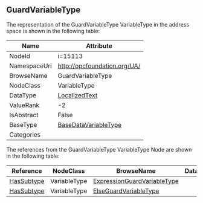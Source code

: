 <!-- objecttype -->
## GuardVariableType
  
<!-- end of text -->
The representation of the GuardVariableType VariableType in the address space is shown in the following table:  

|Name|Attribute|
|---|---|
|NodeId|i=15113|
|NamespaceUri|http://opcfoundation.org/UA/|
|BrowseName|GuardVariableType|
|NodeClass|VariableType|
|DataType|[LocalizedText](../../DataTypes/LocalizedText/readme.md)|
|ValueRank|-2|
|IsAbstract|False|
|BaseType|[BaseDataVariableType](../../VariableTypes/BaseDataVariableType/readme.md)|
|Categories||

The references from the GuardVariableType VariableType Node are shown in the following table:  

|Reference|NodeClass|BrowseName|DataType|TypeDefinition|ModellingRule|
|---|---|---|---|---|---|
|[HasSubtype](../../ReferenceTypes/HasSubtype/readme.md)|VariableType|[ExpressionGuardVariableType](#ExpressionGuardVariableType)||||
|[HasSubtype](../../ReferenceTypes/HasSubtype/readme.md)|VariableType|[ElseGuardVariableType](#ElseGuardVariableType)||||


